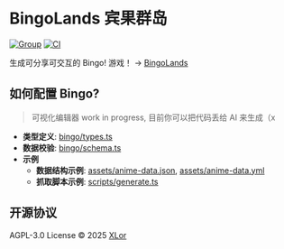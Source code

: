 # BingoLands 宾果群岛

[![Group](https://img.shields.io/badge/Telegram-2CA5E0?style=flat-squeare&logo=telegram&logoColor=white)](https://t.me/bingolands)
[![CI](https://github.com/yjl9903/BingoLands/actions/workflows/ci.yml/badge.svg)](https://github.com/yjl9903/BingoLands/actions/workflows/ci.yml)

生成可分享可交互的 Bingo! 游戏！ → [BingoLands](https://bingo.animes.garden/)

## 如何配置 Bingo?

> 可视化编辑器 work in progress, 目前你可以把代码丢给 AI 来生成（x

- **类型定义**: [bingo/types.ts](./bingo/types.ts)
- **数据校验**: [bingo/schema.ts](./bingo/schema.ts)
- **示例**
  - **数据结构示例**: [assets/anime-data.json](./assets/anime-data.json), [assets/anime-data.yml](./assets/anime-data.yml)
  - **抓取脚本示例**: [scripts/generate.ts](./scripts/generate.ts)

## 开源协议

AGPL-3.0 License © 2025 [XLor](https://github.com/yjl9903)
